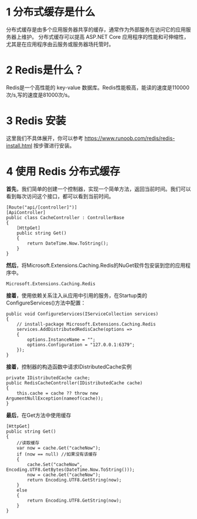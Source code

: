 # 1 分布式缓存是什么
分布式缓存是由多个应用服务器共享的缓存，通常作为外部服务在访问它的应用服务器上维护。 分布式缓存可以提高 ASP.NET Core 应用程序的性能和可伸缩性，尤其是在应用程序由云服务或服务器场托管时。

# 2 Redis是什么？
Redis是一个高性能的 key-value 数据库。Redis性能极高，能读的速度是110000次/s,写的速度是81000次/s。

# 3 Redis 安装
这里我们不具体展开，你可以参考 https://www.runoob.com/redis/redis-install.html 按步骤进行安装。

# 4 使用 Redis 分布式缓存
**首先**，我们简单的创建一个控制器，实现一个简单方法，返回当前时间。我们可以看到每次访问这个接口，都可以看到当前时间。
```
[Route("api/[controller]")]
[ApiController]
public class CacheController : ControllerBase
{
    [HttpGet]
    public string Get()
    {
        return DateTime.Now.ToString();
    }
}
```

**然后**，将Microsoft.Extensions.Caching.Redis的NuGet软件包安装到您的应用程序中。
```
Microsoft.Extensions.Caching.Redis
```

**接着**，使用依赖关系注入从应用中引用的服务，在Startup类的ConfigureServices()方法中配置：
```
public void ConfigureServices(IServiceCollection services)
{
    // install-package Microsoft.Extensions.Caching.Redis
    services.AddDistributedRedisCache(options =>
    {
        options.InstanceName = "";
        options.Configuration = "127.0.0.1:6379";
    });
}
```

**接着**，控制器的构造函数中请求IDistributedCache实例
```
private IDistributedCache cache;
public RedisCacheController(IDistributedCache cache)
{
    this.cache = cache ?? throw new ArgumentNullException(nameof(cache));
}
```

**最后**，在Get方法中使用缓存
```
[HttpGet]
public string Get()
{
    //读取缓存
    var now = cache.Get("cacheNow");
    if (now == null) //如果没有该缓存
    {
        cache.Set("cacheNow", Encoding.UTF8.GetBytes(DateTime.Now.ToString()));
        now = cache.Get("cacheNow");
        return Encoding.UTF8.GetString(now);
    }
    else
    {
        return Encoding.UTF8.GetString(now);
    }
}
```